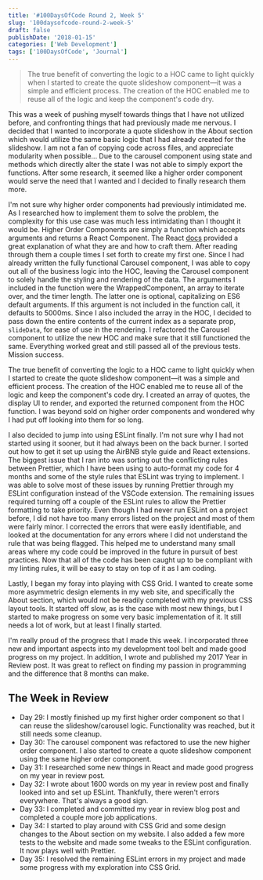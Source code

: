 ```yaml
---
title: '#100DaysOfCode Round 2, Week 5'
slug: '100daysofcode-round-2-week-5'
draft: false
publishDate: '2018-01-15'
categories: ['Web Development']
tags: ['100DaysOfCode', 'Journal']
---
```

> The true benefit of converting the logic to a HOC came to light quickly when I started to create the quote slideshow component—it was a simple and efficient process. The creation of the HOC enabled me to reuse all of the logic and keep the component's code dry.

This was a week of pushing myself towards things that I have not utilized before, and confronting things that had previously made me nervous. I decided that I wanted to incorporate a quote slideshow in the About section which would utilize the same basic logic that I had already created for the slideshow. I am not a fan of copying code across files, and appreciate modularity when possible... Due to the carousel component using state and methods which directly alter the state I was not able to simply export the functions. After some research, it seemed like a higher order component would serve the need that I wanted and I decided to finally research them more.

I'm not sure why higher order components had previously intimidated me. As I researched how to implement them to solve the problem, the complexity for this use case was much less intimidating than I thought it would be. Higher Order Components are simply a function which accepts arguments and returns a React Component. The React [docs](https://reactjs.org/docs/higher-order-components.html) provided a great explanation of what they are and how to craft them. After reading through them a couple times I set forth to create my first one. Since I had already written the fully functional Carousel component, I was able to copy out all of the business logic into the HOC, leaving the Carousel component to solely handle the styling and rendering of the data. The arguments I included in the function were the WrappedComponent, an array to iterate over, and the timer length. The latter one is optional, capitalizing on ES6 default arguments. If this argument is not included in the function call, it defaults to 5000ms. Since I also included the array in the HOC, I decided to pass down the entire contents of the current index as a separate prop, `slideData`, for ease of use in the rendering. I refactored the Carousel component to utilize the new HOC and make sure that it still functioned the same. Everything worked great and still passed all of the previous tests. Mission success.

The true benefit of converting the logic to a HOC came to light quickly when I started to create the quote slideshow component—it was a simple and efficient process. The creation of the HOC enabled me to reuse all of the logic and keep the component's code dry. I created an array of quotes, the display UI to render, and exported the returned component from the HOC function. I was beyond sold on higher order components and wondered why I had put off looking into them for so long.

I also decided to jump into using ESLint finally. I'm not sure why I had not started using it sooner, but it had always been on the back burner. I sorted out how to get it set up using the AirBNB style guide and React extensions. The biggest issue that I ran into was sorting out the conflicting rules between Prettier, which I have been using to auto-format my code for 4 months and some of the style rules that ESLint was trying to implement. I was able to solve most of these issues by running Prettier through my ESLint configuration instead of the VSCode extension. The remaining issues required turning off a couple of the ESLint rules to allow the Prettier formatting to take priority. Even though I had never run ESLint on a project before, I did not have too many errors listed on the project and most of them were fairly minor. I corrected the errors that were easily identifiable, and looked at the documentation for any errors where I did not understand the rule that was being flagged. This helped me to understand many small areas where my code could be improved in the future in pursuit of best practices. Now that all of the code has been caught up to be compliant with my linting rules, it will be easy to stay on top of it as I am coding.

Lastly, I began my foray into playing with CSS Grid. I wanted to create some more asymmetric design elements in my web site, and specifically the About section, which would not be readily completed with my previous CSS layout tools. It started off slow, as is the case with most new things, but I started to make progress on some very basic implementation of it. It still needs a lot of work, but at least I finally started.

I'm really proud of the progress that I made this week. I incorporated three new and important aspects into my development tool belt and made good progress on my project. In addition, I wrote and published my 2017 Year in Review post. It was great to reflect on finding my passion in programming and the difference that 8 months can make. 

## The Week in Review

* Day 29: I mostly finished up my first higher order component so that I can reuse the slideshow/carousel logic. Functionality was reached, but it still needs some cleanup.
* Day 30: The carousel component was refactored to use the new higher order component. I also started to create a quote slideshow component using the same higher order component.
* Day 31: I researched some new things in React and made good progress on my year in review post.
* Day 32: I wrote about 1600 words on my year in review post and finally looked into and set up ESLint. Thankfully, there weren't errors everywhere. That's always a good sign.
* Day 33: I completed and committed my year in review blog post and completed a couple more job applications.
* Day 34: I started to play around with CSS Grid and some design changes to the About section on my website. I also added a few more tests to the website and made some tweaks to the ESLint configuration. It now plays well with Prettier.
* Day 35: I resolved the remaining ESLint errors in my project and made some progress with my exploration into CSS Grid.
